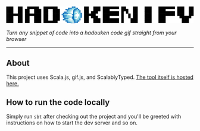 ![Hadoukenify](hadoukenify/src/main/js/hadoukenify.png)

_Turn any snippet of code into a hadouken code gif straight from your browser_

---

## About

This project uses Scala.js, gif.js, and ScalablyTyped. [The tool itself is hosted here.](https://reibitto.github.io/hadoukenify/)

## How to run the code locally

Simply run `sbt` after checking out the project and you'll be greeted with instructions on how to start the dev server
and so on.

